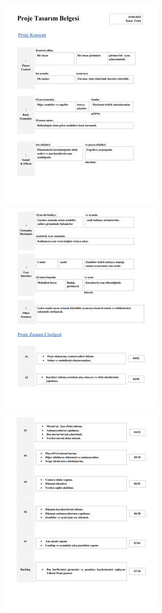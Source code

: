 ![alt text](https://github.com/Iskenderun-Technical-University/donem-projesi-oyunprogramlama/blob/main/Other/1.PNG)

![alt text](https://github.com/Iskenderun-Technical-University/donem-projesi-oyunprogramlama/blob/main/Other/2.PNG)

![alt text](https://github.com/Iskenderun-Technical-University/donem-projesi-oyunprogramlama/blob/main/Other/3.PNG)
